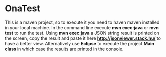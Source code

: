 # OnaTest
This is a maven project, so to execute it you need to haven maven installed in your local machine.
In the command line execute <b>mvn exec:java</b> or <b>mvn test</b> to run the test.
Using <b>mvn exec:java</b> a JSON string result is printed on the screen, copy  the result and paste it here <b>http://jsonviewer.stack.hu/</b> to have a better view.
Alternatively use <b>Eclipse</b> to execute the project <b> Main class </b> in which case the results are printed in the console.
